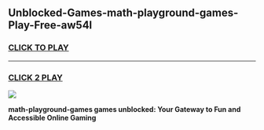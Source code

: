 
## Unblocked-Games-math-playground-games-Play-Free-aw54l
<h3>
<a href="https://premium76.site?title=math-playground-games&ref=24M">CLICK TO PLAY</a></h3>
<hr>

<h3>
<a href="https://premium76.site?title=math-playground-games&ref=24M">CLICK 2 PLAY</a>
  
</h3>

<a href="https://premium76.site?title=math-playground-games&ref=24M"><img src="https://clearcache.store/games.png"></a>


**math-playground-games games unblocked: Your Gateway to Fun and Accessible Online Gaming**
